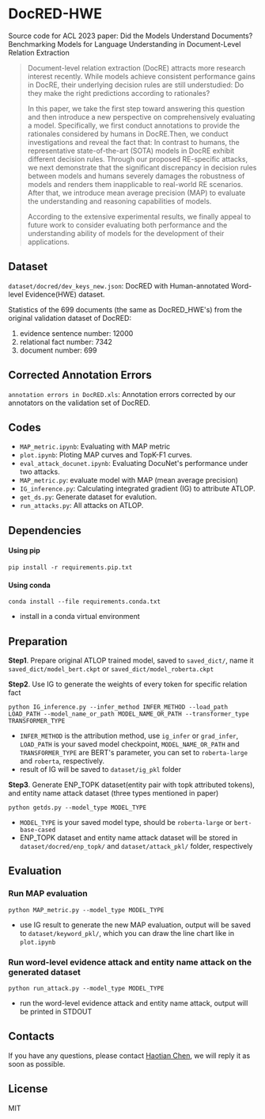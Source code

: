 # DocRED-HWE

Source code for ACL 2023 paper: Did the Models Understand Documents? Benchmarking Models for Language Understanding in Document-Level Relation Extraction

> Document-level relation extraction (DocRE) attracts more research interest recently. While models achieve consistent performance gains in DocRE, their underlying decision rules are still understudied: Do they make the right predictions according to rationales?
>
> In this paper, we take the first step toward answering this question and then introduce a new perspective on
> comprehensively evaluating a model. Specifically, we first conduct annotations to provide the rationales considered by humans in DocRE.Then, we conduct investigations and reveal the fact that: In contrast to humans, the representative state-of-the-art (SOTA) models in DocRE exhibit different decision rules. Through our proposed RE-specific attacks, we next demonstrate that the significant discrepancy in decision rules between models and humans severely damages the robustness of models and renders them inapplicable to real-world RE scenarios. After that, we introduce mean average precision (MAP) to evaluate the understanding and reasoning capabilities of models.
>
> According to the extensive experimental results, we finally appeal to future work to consider evaluating both performance and the understanding ability of models for the development of their applications.

## Dataset

`dataset/docred/dev_keys_new.json`: DocRED with Human-annotated Word-level Evidence(HWE) dataset.

Statistics of the 699 documents (the same as DocRED_HWE's) from the original validation dataset of DocRED:

1. evidence sentence number: 12000
2. relational fact number: 7342
3. document number: 699

## Corrected Annotation Errors

`annotation errors in DocRED.xls`: Annotation errors corrected by our annotators on the validation set of DocRED.

## Codes

- `MAP_metric.ipynb`: Evaluating with MAP metric
- `plot.ipynb`: Ploting MAP curves and TopK-F1 curves.
- `eval_attack_docunet.ipynb`: Evaluating DocuNet's performance under two attacks.
- `MAP_metric.py`: evaluate model with MAP (mean average precision)
- `IG_inference.py`: Calculating integrated gradient (IG) to attribute ATLOP.
- `get_ds.py`: Generate dataset for evalution.
- `run_attacks.py`: All attacks on ATLOP.

## Dependencies

#### Using pip

```shell
pip install -r requirements.pip.txt
```

#### Using conda

```shell
conda install --file requirements.conda.txt
```

- install in a conda virtual environment

## Preparation

**Step1**. Prepare original ATLOP trained model, saved to `saved_dict/`, name it `saved_dict/model_bert.ckpt` or `saved_dict/model_roberta.ckpt`

**Step2**. Use IG to generate the weights of every token for specific relation fact

```shell
python IG_inference.py --infer_method INFER_METHOD --load_path LOAD_PATH --model_name_or_path MODEL_NAME_OR_PATH --transformer_type TRANSFORMER_TYPE
```

- `INFER_METHOD` is the attribution method, use `ig_infer` or `grad_infer`, `LOAD_PATH` is your saved model checkpoint, `MODEL_NAME_OR_PATH` and `TRANSFORMER_TYPE` are BERT's parameter, you can set to `roberta-large` and `roberta`, respectively.
- result of IG will be saved to `dataset/ig_pkl` folder

**Step3**. Generate ENP_TOPK dataset(entity pair with topk attributed tokens), and entity name attack dataset (three types mentioned in paper)

```shell
python getds.py --model_type MODEL_TYPE
```

- `MODEL_TYPE` is your saved model type, should be `roberta-large` or `bert-base-cased`
- ENP_TOPK dataset and entity name attack dataset will be stored in `dataset/docred/enp_topk/` and `dataset/attack_pkl/` folder, respectively

## Evaluation

### Run MAP evaluation

```shell
python MAP_metric.py --model_type MODEL_TYPE
```

- use IG result to generate the new MAP evaluation, output will be saved to `dataset/keyword_pkl/`, which you can draw the line chart like in `plot.ipynb`

### Run word-level evidence attack and entity name attack on the generated dataset

```shell
python run_attack.py --model_type MODEL_TYPE
```

- run the word-level evidence attack and entity name attack, output will be printed in STDOUT

## Contacts

If you have any questions, please contact [Haotian Chen](mailto:htchen18@fudan.edu.cn), we will reply it as soon as possible.

## License

MIT
